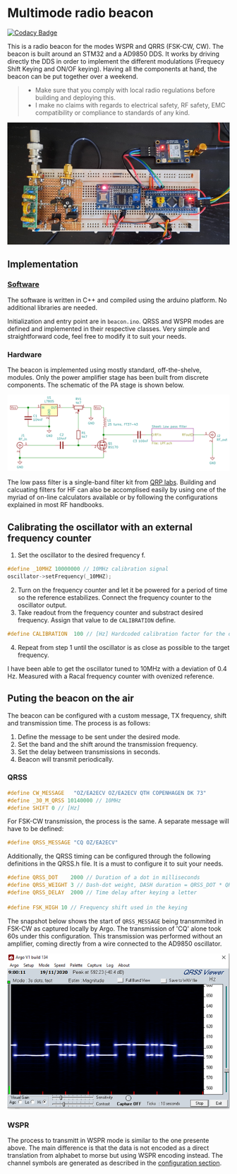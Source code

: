 # Multimode radio beacon

[![Codacy Badge](https://api.codacy.com/project/badge/Grade/f8016682e9df420782b7d66f2a9a6b9e)](https://app.codacy.com/gh/jaesparza/radio-beacon?utm_source=github.com&utm_medium=referral&utm_content=jaesparza/radio-beacon&utm_campaign=Badge_Grade)

This is a radio beacon for the modes WSPR and QRRS (FSK-CW, CW). The beacon is built around an STM32 and a AD9850 DDS. It works by driving directly the DDS in order to implement the different modulations (Frequecy Shift Keying and ON/OF keying). Having all the components at hand, the beacon can be put together over a weekend.

> - Make sure that you comply with local radio regulations before building and deploying this.
> - I make no claims with regards to electrical safety, RF safety, EMC compatibility or compliance to standards of any kind.

<img src="doc/images/assembled.jpg" alt="drawing" width="800"/>

## Implementation
### [Software](https://github.com/jaesparza/radio-beacon/tree/main/sw/beacon)

The software is written in C++ and compiled using the arduino platform. No additional libraries are needed.

Initialization and entry point are in `beacon.ino`. QRSS and WSPR modes are defined and implemented in their respective classes. Very simple and straightforward code, feel free to modify it to suit your needs.

### Hardware
The beacon is implemented using mostly standard, off-the-shelve, modules. Only the power amplifier stage has been built from discrete components. The schematic of the PA stage is shown below.

<img src="doc/images/amplifierSchematic.PNG" alt="schematic"  width="800">

The low pass filter is a single-band filter kit from [QRP labs](https://qrp-labs.com/). Building and calcuating filters for HF can also be accomplised easily by using one of the myriad of on-line calculators available or by following the configurations explained in most RF handbooks.

## Calibrating the oscillator with an external frequency counter 

1. Set the oscillator to the desired frequency f.
```C
#define _10MHZ 10000000 // 10MHz calibration signal
oscillator->setFrequency(_10MHZ);
```
2. Turn on the frequency counter and let it be powered for a period of time so the reference estabilizes. Connect the frequency counter to the oscillator output.
3. Take readout from the frequency counter and substract desired frequency. Assign that value to de `CALIBRATION` define.
```C
#define CALIBRATION  100 // [Hz] Hardcoded calibration factor for the oscillator
```
4. Repeat from step 1 until the oscillator is as close as possible to the target frequency.

I have been able to get the oscillator tuned to 10MHz with a deviation of 0.4 Hz. Measured with a Racal frequency counter with ovenized reference.

## Puting the beacon on the air
The beacon can be configured with a custom message, TX frequency, shift and transmission time. The process is as follows:

1. Define the message to be sent under the desired mode.
2. Set the band and the shift around the transmission frequency.
3. Set the delay between transmissions in seconds.
4. Beacon will transmit periodically.

### QRSS

```C
#define CW_MESSAGE   "OZ/EA2ECV OZ/EA2ECV QTH COPENHAGEN DK 73"
#define _30_M_QRSS 10140000 // 10MHz
#define SHIFT 0 // [Hz]
```

For FSK-CW transmission, the process is the same. A separate message will have to be defined:
```C
#define QRSS_MESSAGE "CQ OZ/EA2ECV"
```
Additionally, the QRSS timing can be configured through the following definitions in the QRSS.h file. It is a must to configure it to suit your needs.
```C
#define QRSS_DOT    2000 // Duration of a dot in milliseconds
#define QRSS_WEIGHT 3 // Dash-dot weight, DASH duration = QRSS_DOT * QRSS_WEIGHT
#define QRSS_DELAY  2000 // Time delay after keying a letter

#define FSK_HIGH 10 // Frequency shift used in the keying 
```
The snapshot below shows the start of `QRSS_MESSAGE` being transmmited in FSK-CW as captured locally by Argo. The transmission of 'CQ' alone took 60s under this configuration. This transmission was performed without an amplifier, coming directly from a wire connected to the AD9850 oscillator.

![fsk](doc/images/cqFSKCW.PNG)

### WSPR
The process to transmitt in WSPR mode is similar to the one presente above. The main difference is that the data is not encoded as a direct translation from alphabet to morse but using WSPR encoding instead. The channel symbols are generated as described in the [configuration section](https://github.com/jaesparza/radio-beacon/tree/main/sw/beacon#configure-your-own-wspr-frame).
